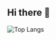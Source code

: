 ## Hi there 👋

![Top Langs](https://github-readme-stats.vercel.app/api/top-langs/?username=GabrielBorgess&layout=compact)
